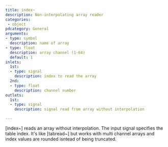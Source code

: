```yaml
---
title: index~
description: Non-interpolating array reader
categories:
 - object
pdcategory: General
arguments:
- type: symbol
  description: name of array
- type: float
  description: array channel (1-64)
  default: 1
inlets:
  1st:
  - type: signal
    description: index to read the array
  2nd:
  - type: float
    description: channel number
outlets:
  1st:
  - type: signal
    description: signal read from array without interpolation

---
```


[index~] reads an array without interpolation. The input signal specifies the table index. It's like [tabread~] but works with multi channel arrays and index values are rounded isntead of being truncated.

